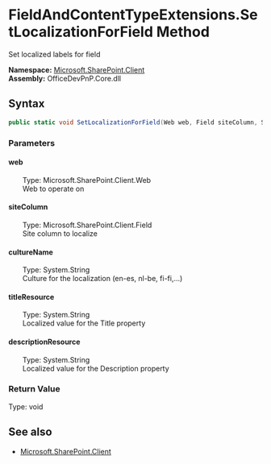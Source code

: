 # FieldAndContentTypeExtensions.SetLocalizationForField Method  
Set localized labels for field  

**Namespace:** [Microsoft.SharePoint.Client](Microsoft.SharePoint.Client.md)  
**Assembly:** OfficeDevPnP.Core.dll  
## Syntax
```C#
public static void SetLocalizationForField(Web web, Field siteColumn, String cultureName, String titleResource, String descriptionResource)
```
### Parameters
#### web  
&emsp;&emsp;Type: Microsoft.SharePoint.Client.Web  
&emsp;&emsp;Web to operate on  

#### siteColumn  
&emsp;&emsp;Type: Microsoft.SharePoint.Client.Field  
&emsp;&emsp;Site column to localize  

#### cultureName  
&emsp;&emsp;Type: System.String  
&emsp;&emsp;Culture for the localization (en-es, nl-be, fi-fi,...)  

#### titleResource  
&emsp;&emsp;Type: System.String  
&emsp;&emsp;Localized value for the Title property  

#### descriptionResource  
&emsp;&emsp;Type: System.String  
&emsp;&emsp;Localized value for the Description property  

### Return Value
Type: void  

## See also
- [Microsoft.SharePoint.Client](Microsoft.SharePoint.Client.md)
